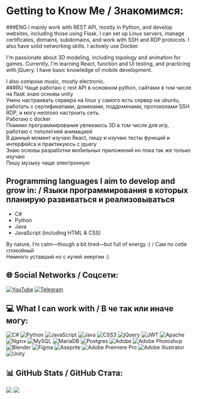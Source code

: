 # Getting to Know Me / Знакомимся:
###ENG
I mainly work with REST API, mostly in Python, and develop websites, including those using Flask. I can set up Linux servers, manage certificates, domains, subdomains, and work with SSH and RDP protocols. I also have solid networking skills. I actively use Docker.  

I'm passionate about 3D modeling, including topology and animation for games. Currently, I'm learning React, function and UI testing, and practicing with jQuery. I have basic knowledge of mobile development.  

I also compose music, mostly electronic.  
###RU
Чаще работаю с rest API в основном python, сайтами в том числе на flask знаю основы unity<br>Умею настраивать сервера на linux у самого есть сервер на ubuntu, работать с сертификатами, доменами, поддоменами, протоколами SSH RDP, и могу неплохо настроить сеть.<br>Работаю с docker<br>Помимо программирования увлекаюсь 3D в том числе для игр, работаю с топологией анимацией<br>В данный момент изучаю React, пишу и изучаю тесты функций и интерфейса и практикуюсь с jquery<br>Знаю основы разработки мобильных приложений но пока так же только изучаю<br>Пишу музыку чаще электронную

## Programming languages I aim to develop and grow in: / Языки программирования в которых планирую развиваться и реализовываться
- C#  
- Python  
- Java  
- JavaScript (including HTML & CSS)  

By nature, I’m calm—though a bit tired—but full of energy :) / Сам по себе спокойный<br>Немного уставший но с кучей энергии :)

## 🌐 Social Networks / Соцсети:  
[![YouTube](https://img.shields.io/badge/YouTube-%23FF0000.svg?logo=YouTube&logoColor=white)](https://youtube.com/@redabyq) [![Telegram](https://img.shields.io/badge/Telegram%20-%20darkcyan?style=flat&logo=https%3A%2F%2Ftelegram.org%2Fimg%2Ffavicon-32x32.png)](https://t.me/redabyq)  

## 💻 What I can work with / В че так или иначе могу:  
![C#](https://img.shields.io/badge/c%23-%23239120.svg?style=for-the-badge&logo=csharp&logoColor=white) ![Python](https://img.shields.io/badge/python-3670A0?style=for-the-badge&logo=python&logoColor=ffdd54) ![JavaScript](https://img.shields.io/badge/javascript-%23323330.svg?style=for-the-badge&logo=javascript&logoColor=%23F7DF1E) ![Java](https://img.shields.io/badge/java-%23ED8B00.svg?style=for-the-badge&logo=openjdk&logoColor=white) ![CSS3](https://img.shields.io/badge/css3-%231572B6.svg?style=for-the-badge&logo=css3&logoColor=white) ![jQuery](https://img.shields.io/badge/jquery-%230769AD.svg?style=for-the-badge&logo=jquery&logoColor=white) ![JWT](https://img.shields.io/badge/JWT-black?style=for-the-badge&logo=JSON%20web%20tokens) ![Apache](https://img.shields.io/badge/apache-%23D42029.svg?style=for-the-badge&logo=apache&logoColor=white) ![Nginx](https://img.shields.io/badge/nginx-%23009639.svg?style=for-the-badge&logo=nginx&logoColor=white) ![MySQL](https://img.shields.io/badge/mysql-4479A1.svg?style=for-the-badge&logo=mysql&logoColor=white) ![MariaDB](https://img.shields.io/badge/MariaDB-003545?style=for-the-badge&logo=mariadb&logoColor=white) ![Postgres](https://img.shields.io/badge/postgres-%23316192.svg?style=for-the-badge&logo=postgresql&logoColor=white) ![Adobe](https://img.shields.io/badge/adobe-%23FF0000.svg?style=for-the-badge&logo=adobe&logoColor=white) ![Adobe Photoshop](https://img.shields.io/badge/adobe%20photoshop-%2331A8FF.svg?style=for-the-badge&logo=adobe%20photoshop&logoColor=white) ![Blender](https://img.shields.io/badge/blender-%23F5792A.svg?style=for-the-badge&logo=blender&logoColor=white) ![Figma](https://img.shields.io/badge/figma-%23F24E1E.svg?style=for-the-badge&logo=figma&logoColor=white) ![Aseprite](https://img.shields.io/badge/Aseprite-FFFFFF?style=for-the-badge&logo=Aseprite&logoColor=#7D929E) ![Adobe Premiere Pro](https://img.shields.io/badge/Adobe%20Premiere%20Pro-9999FF.svg?style=for-the-badge&logo=Adobe%20Premiere%20Pro&logoColor=white) ![Adobe Illustrator](https://img.shields.io/badge/adobe%20illustrator-%23FF9A00.svg?style=for-the-badge&logo=adobe%20illustrator&logoColor=white) ![Unity](https://img.shields.io/badge/unity-%23000000.svg?style=for-the-badge&logo=unity&logoColor=white)  

## 📊 GitHub Stats / GitHub Стата:  
![](https://github-readme-stats.vercel.app/api?username=redabyq&theme=dark&hide_border=false&include_all_commits=false&count_private=false) ![](https://github-readme-stats.vercel.app/api/top-langs/?username=redabyq&theme=dark&hide_border=false&include_all_commits=false&count_private=false&layout=compact)  



